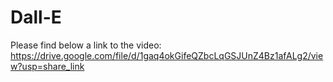 # Dall-E
Please find below a link to the video:
https://drive.google.com/file/d/1gaq4okGifeQZbcLqGSJUnZ4Bz1afALg2/view?usp=share_link
